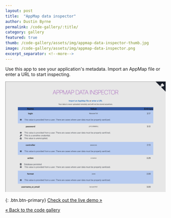 ```yaml
---
layout: post
title:  "AppMap data inspector"
author: Dustin Byrne
permalink: /code-gallery/:title/
category: gallery
featured: true
thumb: /code-gallery/assets/img/appmap-data-inspector-thumb.jpg
image: /code-gallery/assets/img/appmap-data-inspector.png
excerpt_separator: <!--more-->
---
```

Use this app to see your application's metadata. Import an AppMap file or enter a URL to start inspecting.

<!--more-->

[![Check out the live demo](/code-gallery/assets/img/appmap-data-inspector.png)](https://appmap-data-inspector.netlify.app/?url=https%3A%2F%2Fapp.land%2Fapi%2Fscenarios%2Ffbc57147-b947-4423-bd60-ef0d3369726d)

{: .btn.btn-primary}
[Check out the live demo &raquo;](https://appmap-data-inspector.netlify.app/?url=https%3A%2F%2Fapp.land%2Fapi%2Fscenarios%2Ffbc57147-b947-4423-bd60-ef0d3369726d)

[&laquo; Back to the code gallery](/code-gallery)

